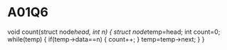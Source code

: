 A01Q6
=====
void count(struct node*head, int n)
{
struct node*temp=head;
int count=0;
while(temp)
{
if(temp->data==n)
{
count++;
}
temp=temp->next;
}
}
